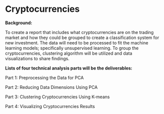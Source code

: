 # Cryptocurrencies

**Background:**

To create a report that includes what cryptocurrencies are on the trading market and how they could be grouped to create a classification system for new investment. The data will need to be processed to fit the machine learning models; specifically unsupervised learning. To group the cryptocurrencies, clustering algorithm will be utilized and data visualizations to share findings.

**Lists of four technical analysis parts will be the deliverables:**

Part 1: Preprocessing the Data for PCA

Part 2: Reducing Data Dimensions Using PCA

Part 3: Clustering Cryptocurrencies Using K-means

Part 4: Visualizing Cryptocurrencies Results
